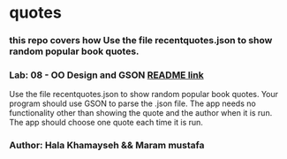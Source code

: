 # quotes

### this repo covers how Use the file recentquotes.json to show random popular book quotes.

### Lab: 08 - OO Design and GSON [README link](lab08.md)
Use the file recentquotes.json to show random popular book quotes. Your program should use GSON to parse the .json file. The app needs no functionality other than showing the quote and the author when it is run. The app should choose one quote each time it is run.

### Author: Hala Khamayseh && Maram mustafa

